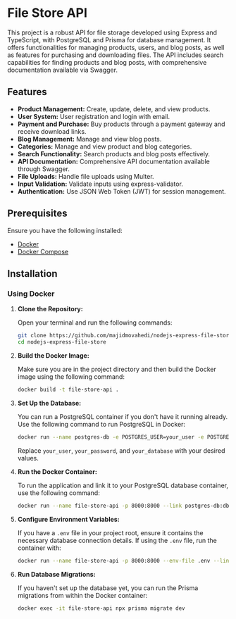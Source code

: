 # File Store API

This project is a robust API for file storage developed using Express and TypeScript, with PostgreSQL and Prisma for database management. It offers functionalities for managing products, users, and blog posts, as well as features for purchasing and downloading files. The API includes search capabilities for finding products and blog posts, with comprehensive documentation available via Swagger.

## Features

- **Product Management:** Create, update, delete, and view products.
- **User System:** User registration and login with email.
- **Payment and Purchase:** Buy products through a payment gateway and receive download links.
- **Blog Management:** Manage and view blog posts.
- **Categories:** Manage and view product and blog categories.
- **Search Functionality:** Search products and blog posts effectively.
- **API Documentation:** Comprehensive API documentation available through Swagger.
- **File Uploads:** Handle file uploads using Multer.
- **Input Validation:** Validate inputs using express-validator.
- **Authentication:** Use JSON Web Token (JWT) for session management.

## Prerequisites

Ensure you have the following installed:

- [Docker](https://www.docker.com/)
- [Docker Compose](https://docs.docker.com/compose/)


## Installation

### Using Docker

1. **Clone the Repository:**

   Open your terminal and run the following commands:

   ```bash
   git clone https://github.com/majidmovahedi/nodejs-express-file-store.git
   cd nodejs-express-file-store
   ```

2. **Build the Docker Image:**

   Make sure you are in the project directory and then build the Docker image using the following command:

   ```bash
   docker build -t file-store-api .
   ```

3. **Set Up the Database:**

   You can run a PostgreSQL container if you don't have it running already. Use the following command to run PostgreSQL in Docker:

   ```bash
   docker run --name postgres-db -e POSTGRES_USER=your_user -e POSTGRES_PASSWORD=your_password -e POSTGRES_DB=your_database -p 5432:5432 -d postgres
   ```

   Replace `your_user`, `your_password`, and `your_database` with your desired values.

4. **Run the Docker Container:**

   To run the application and link it to your PostgreSQL database container, use the following command:

   ```bash
   docker run --name file-store-api -p 8000:8000 --link postgres-db:db -d file-store-api
   ```

5. **Configure Environment Variables:**

   If you have a `.env` file in your project root, ensure it contains the necessary database connection details. If using the `.env` file, run the container with:

   ```bash
   docker run --name file-store-api -p 8000:8000 --env-file .env --link postgres-db:db -d file-store-api
   ```

6. **Run Database Migrations:**

   If you haven't set up the database yet, you can run the Prisma migrations from within the Docker container:

   ```bash
   docker exec -it file-store-api npx prisma migrate dev
   ```
